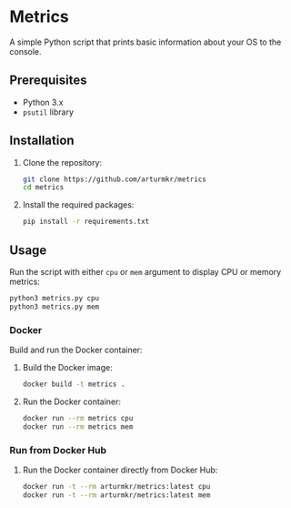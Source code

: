 
# Metrics

A simple Python script that prints basic information about your OS to the console.

## Prerequisites

- Python 3.x
- `psutil` library

## Installation

1. Clone the repository:
   ```sh
   git clone https://github.com/arturmkr/metrics
   cd metrics
   ```

2. Install the required packages:
   ```sh
   pip install -r requirements.txt
   ```

## Usage

Run the script with either `cpu` or `mem` argument to display CPU or memory metrics:

```sh
python3 metrics.py cpu
python3 metrics.py mem
```

### Docker

Build and run the Docker container:

1. Build the Docker image:
   ```sh
   docker build -t metrics .
   ```

2. Run the Docker container:
   ```sh
   docker run --rm metrics cpu
   docker run --rm metrics mem
   ```
### Run from Docker Hub

1. Run the Docker container directly from Docker Hub:
   ```sh
   docker run -t --rm arturmkr/metrics:latest cpu
   docker run -t --rm arturmkr/metrics:latest mem
   ```
